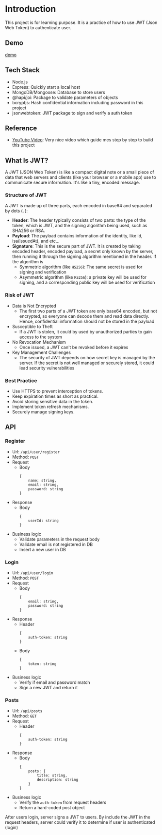 # Introduction

This project is for learning purpose. It is a practice of how to use JWT (Json Web Token) to authenticate user. 

## Demo
[demo](https://github.com/whatsBehind/node-js-auth/assets/148703191/d0fa30ab-282b-4f7c-9b8d-0d81799f5cb9)

## Tech Stack
- Node.js
- Express: Quickly start a local host
- MongoDB/Mongoose: Database to store users
- @hapi/joi: Package to validate parameters of objects
- bcryptjs: Hash confidential information including password in this project
- jsonwebtoken: JWT package to sign and verify a auth token

## Reference
- [YouTube Video](https://www.youtube.com/watch?v=2jqok-WgelI): Very nice video which guide mes step by step to build this project

## What Is JWT?
A JWT (JSON Web Token) is like a compact digital note or a small piece of data that web servers and clients (like your browser or a mobile app) use to communicate secure information. It's like a tiny, encoded message.

### Structure of JWT
A JWT is made up of three parts, each encoded in base64 and separated by dots (`.`):

- **Header**: The header typically consists of two parts: the type of the token, which is JWT, and the signing algorithm being used, such as SHA256 or RSA.
- **Payload**: The payload contains information of the identity, like id, isa(issuedAt), and etc...
- **Signature**: This is the secure part of JWT. It is created by taking encoded header, encoded payload, a secret only known by the server, then running it through the signing algorithm mentioned in the header. If the algorithm is 
    - Symmetric algorithm (like `HS256`): The same secret is used for signing and verification
    - Asymmetric algorithm (like `RS256`): a private key will be used for signing, and a corresponding public key will be used for verification

### Risk of JWT
- Data is Not Encrypted
    - The first two parts of a JWT token are only base64 encoded, but not encrypted, so everyone can decode them and read data directly. Hence, confidential information should not be stored in the payload
- Susceptible to Theft
    - If a JWT is stolen, it could by used by unauthorized parties to gain access to the system
- No Revocation Mechanism
    - Once issued, a JWT can't be revoked before it expires
- Key Management Challenges
    - The security of JWT depends on how secret key is managed by the server. If the secret is not well managed or securely stored, it could lead security vulnerabilities

### Best Practice 
- Use HTTPS to prevent interception of tokens.
- Keep expiration times as short as practical.
- Avoid storing sensitive data in the token.
- Implement token refresh mechanisms.
- Securely manage signing keys.

## API
### Register
- Url: `/api/user/register`
- Method: `POST`
- Request
    - Body
        ```
        {
            name: string,
            email: string,
            password: string
        }
        ```
- Response
    - Body
        ```
        {
            userId: string
        }
        ```
- Business logic
    - Validate parameters in the request body
    - Validate email is not registered in DB
    - Insert a new user in DB

### Login
- Url: `/api/user/login`
- Method: `POST`
- Request
    - Body
        ```
        {
            email: string,
            password: string
        }
        ```
- Response
    - Header
        ```
        {
            auth-token: string
        }
        ```
    - Body
        ```
        {
            token: string
        }
        ```
- Business logic
    - Verify if email and password match
    - Sign a new JWT and return it 

### Posts
- Url: `/api/posts`
- Method: `GET`
- Request
    - Header
        ```
        {
            auth-token: string
        }
        ```
- Response
    - Body
        ```
        {
            posts: {
                title: string,
                description: string
            }
        }
        ```
- Business logic
    - Verify the `auth-token` from request headers
    - Return a hard-coded post object

After users login, server signs a JWT to users. By include the JWT in the request headers, server could verify it to determine if user is authenticated (login)
